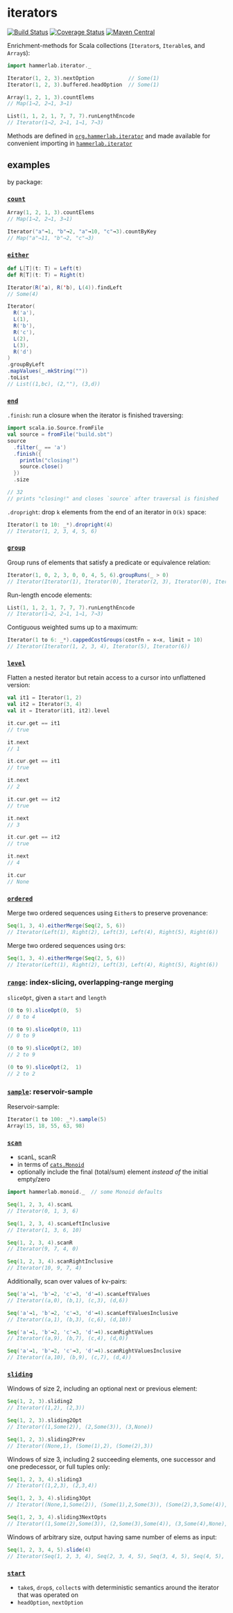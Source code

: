 # iterators

[![Build Status](https://travis-ci.org/hammerlab/iterators.svg?branch=master)](https://travis-ci.org/hammerlab/iterators)
[![Coverage Status](https://coveralls.io/repos/github/hammerlab/iterators/badge.svg)](https://coveralls.io/github/hammerlab/iterators)
[![Maven Central](https://img.shields.io/maven-central/v/org.hammerlab/iterator_2.11.svg?maxAge=1800)](http://search.maven.org/#search%7Cgav%7C1%7Cg%3A%22org.hammerlab%22%20AND%20a%3A%22iterator_2.11%22)

Enrichment-methods for Scala collections (`Iterator`s, `Iterable`s, and `Array`s):

```scala
import hammerlab.iterator._
```

```scala
Iterator(1, 2, 3).nextOption           // Some(1)
Iterator(1, 2, 3).buffered.headOption  // Some(1)

Array(1, 2, 1, 3).countElems
// Map(1→2, 2→1, 3→1)

List(1, 1, 2, 1, 7, 7, 7).runLengthEncode
// Iterator(1→2, 2→1, 1→1, 7→3)
```

Methods are defined in [`org.hammerlab.iterator`](core/src/main/scala/org/hammerlab/iterator) and made available for convenient importing in [`hammerlab.iterator`](core/src/main/scala/hammerlab/iterator)

## examples

by package:

### [`count`](src/main/scala/org/hammerlab/iterator/count)

```scala
Array(1, 2, 1, 3).countElems
// Map(1→2, 2→1, 3→1)

Iterator("a"→1, "b"→2, "a"→10, "c"→3).countByKey
// Map("a"→11, "b"→2, "c"→3)
```

### [`either`](src/main/scala/org/hammerlab/iterator/either)

```scala
def L[T](t: T) = Left(t)
def R[T](t: T) = Right(t)

Iterator(R('a), R('b), L(4)).findLeft
// Some(4)

Iterator(
  R('a'),
  L(1),
  R('b'),
  R('c'),
  L(2),
  L(3),
  R('d')
)
.groupByLeft
.mapValues(_.mkString(""))
.toList
// List((1,bc), (2,""), (3,d))
```

### [`end`](src/main/scala/org/hammerlab/iterator/end)

`.finish`: run a closure when the iterator is finished traversing:

```scala
import scala.io.Source.fromFile
val source = fromFile("build.sbt")
source
  .filter(_ == 'a')
  .finish({
    println("closing!")
    source.close()
  })
  .size

// 32
// prints "closing!" and closes `source` after traversal is finished
```

`.dropright`: drop `k` elements from the end of an iterator in `O(k)` space:

```scala
Iterator(1 to 10: _*).dropright(4)
// Iterator(1, 2, 3, 4, 5, 6)
```

### [`group`](src/main/scala/org/hammerlab/iterator/group)

Group runs of elements that satisfy a predicate or equivalence relation:

```scala
Iterator(1, 0, 2, 3, 0, 0, 4, 5, 6).groupRuns(_ > 0)
// Iterator(Iterator(1), Iterator(0), Iterator(2, 3), Iterator(0), Iterator(0), Iterator(4, 5, 6))
```

Run-length encode elements:

```scala
List(1, 1, 2, 1, 7, 7, 7).runLengthEncode
// Iterator(1→2, 2→1, 1→1, 7→3)
```

Contiguous weighted sums up to a maximum:

```scala
Iterator(1 to 6: _*).cappedCostGroups(costFn = x⇒x, limit = 10)
// Iterator(Iterator(1, 2, 3, 4), Iterator(5), Iterator(6))
```

### [`level`](src/main/scala/org/hammerlab/iterator/level)

Flatten a nested iterator but retain access to a cursor into unflattened version:

```scala
val it1 = Iterator(1, 2)
val it2 = Iterator(3, 4)
val it = Iterator(it1, it2).level

it.cur.get == it1
// true

it.next
// 1

it.cur.get == it1
// true

it.next
// 2

it.cur.get == it2
// true

it.next
// 3

it.cur.get == it2
// true

it.next
// 4

it.cur
// None
```
 
### [`ordered`](src/main/scala/org/hammerlab/iterator/ordered)

Merge two ordered sequences using `Either`s to preserve provenance:

```scala
Seq(1, 3, 4).eitherMerge(Seq(2, 5, 6))
// Iterator(Left(1), Right(2), Left(3), Left(4), Right(5), Right(6))
```

Merge two ordered sequences using `Or`s:

```scala
Seq(1, 3, 4).eitherMerge(Seq(2, 5, 6))
// Iterator(Left(1), Right(2), Left(3), Left(4), Right(5), Right(6))
```

### [`range`](src/main/scala/org/hammerlab/iterator/range): index-slicing, overlapping-range merging

`sliceOpt`, given a `start` and `length`
```scala
(0 to 9).sliceOpt(0,  5)
// 0 to 4

(0 to 9).sliceOpt(0, 11)
// 0 to 9

(0 to 9).sliceOpt(2, 10)
// 2 to 9

(0 to 9).sliceOpt(2,  1)
// 2 to 2
```

### [`sample`](src/main/scala/org/hammerlab/iterator/sample): reservoir-sample

Reservoir-sample:

```scala
Iterator(1 to 100: _*).sample(5)
Array(15, 18, 55, 63, 98)
```

### [`scan`](src/main/scala/org/hammerlab/iterator/scan)

- scanL, scanR
- in terms of [`cats.Monoid`](https://typelevel.org/cats/typeclasses/monoid.html)
- optionally include the final (total/sum) element *instead of* the initial empty/zero

```scala
import hammerlab.monoid._  // some Monoid defaults

Seq(1, 2, 3, 4).scanL
// Iterator(0, 1, 3, 6)

Seq(1, 2, 3, 4).scanLeftInclusive
// Iterator(1, 3, 6, 10)

Seq(1, 2, 3, 4).scanR
// Iterator(9, 7, 4, 0)

Seq(1, 2, 3, 4).scanRightInclusive
// Iterator(10, 9, 7, 4)
```

Additionally, scan over values of kv-pairs:

```scala
Seq('a'→1, 'b'→2, 'c'→3, 'd'→4).scanLeftValues
// Iterator((a,0), (b,1), (c,3), (d,6))

Seq('a'→1, 'b'→2, 'c'→3, 'd'→4).scanLeftValuesInclusive
// Iterator((a,1), (b,3), (c,6), (d,10))

Seq('a'→1, 'b'→2, 'c'→3, 'd'→4).scanRightValues
// Iterator((a,9), (b,7), (c,4), (d,0))

Seq('a'→1, 'b'→2, 'c'→3, 'd'→4).scanRightValuesInclusive
// Iterator((a,10), (b,9), (c,7), (d,4))
```

### [`sliding`](src/main/scala/org/hammerlab/iterator/sliding)

Windows of size 2, including an optional next or previous element:

```scala
Seq(1, 2, 3).sliding2
// Iterator((1,2), (2,3))

Seq(1, 2, 3).sliding2Opt
// Iterator((1,Some(2)), (2,Some(3)), (3,None))

Seq(1, 2, 3).sliding2Prev
// Iterator((None,1), (Some(1),2), (Some(2),3))
```

Windows of size 3, including 2 succeeding elements, one successor and one predecessor, or full tuples only:

```scala
Seq(1, 2, 3, 4).sliding3
// Iterator((1,2,3), (2,3,4))

Seq(1, 2, 3, 4).sliding3Opt
// Iterator((None,1,Some(2)), (Some(1),2,Some(3)), (Some(2),3,Some(4)), (Some(3),4,None))

Seq(1, 2, 3, 4).sliding3NextOpts
// Iterator((1,Some(2),Some(3)), (2,Some(3),Some(4)), (3,Some(4),None), (4,None,None))
```

Windows of arbitrary size, output having same number of elems as input:

```scala
Seq(1, 2, 3, 4, 5).slide(4)
// Iterator(Seq(1, 2, 3, 4), Seq(2, 3, 4, 5), Seq(3, 4, 5), Seq(4, 5), Seq(5))
```

### [`start`](src/main/scala/org/hammerlab/iterator/start)

- `take`s, `drop`s, `collect`s with deterministic semantics around the iterator that was operated on
- `headOption`, `nextOption`

```scala

```
